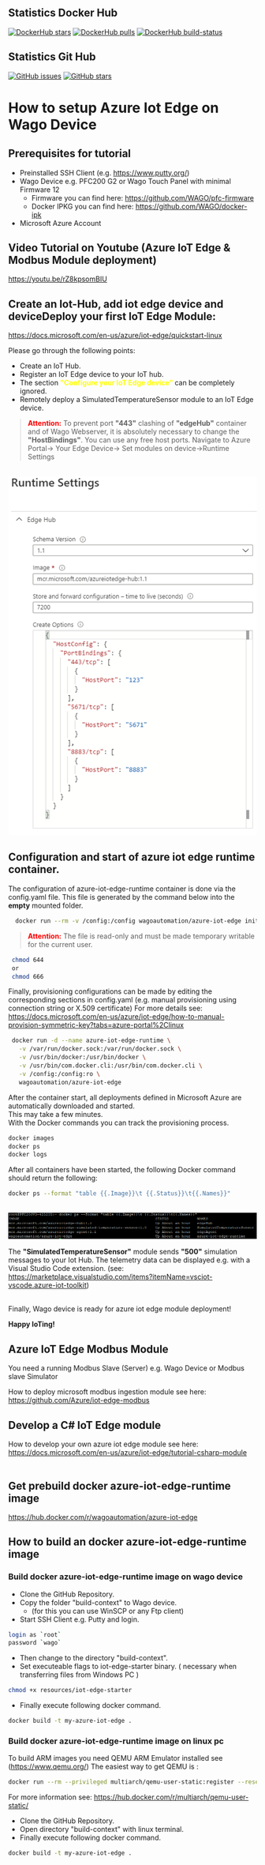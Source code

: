 ## Statistics Docker Hub

[![DockerHub stars](https://img.shields.io/docker/stars/wagoautomation/azure-iot-edge.svg?flat&logo=docker "DockerHub stars")](https://hub.docker.com/r/wagoautomation/azure-iot-edge)
[![DockerHub pulls](https://img.shields.io/docker/pulls/wagoautomation/azure-iot-edge.svg?flat&logo=docker "DockerHub pulls")](https://hub.docker.com/r/wagoautomation/azure-iot-edge)
[![DockerHub build-status](https://img.shields.io/docker/cloud/build/wagoautomation/azure-iot-edge.svg?flat&logo=docker "DockerHub build-status")](https://hub.docker.com/r/wagoautomation/azure-iot-edge/builds)

## Statistics Git Hub
[![GitHub issues](https://img.shields.io/github/issues/WAGO/azure-iot-edge.svg?flat&logo=github "GitHub issues")](https://github.com/WAGO/azure-iot-edge/issues)
[![GitHub stars](https://img.shields.io/github/stars/WAGO/azure-iot-edge.svg?flat&logo=github "GitHub stars")](https://github.com/WAGO/azure-iot-edge/stargazers)

# How to setup Azure Iot Edge on Wago Device

## Prerequisites for tutorial
- Preinstalled SSH Client (e.g. https://www.putty.org/)
- Wago Device e.g. PFC200 G2 or Wago Touch Panel with minimal Firmware 12
  - Firmware you can find here: https://github.com/WAGO/pfc-firmware
  - Docker IPKG you can find here: https://github.com/WAGO/docker-ipk
- Microsoft Azure Account 


## Video Tutorial on Youtube (Azure IoT Edge & Modbus Module deployment)
https://youtu.be/rZ8kpsomBIU 

## Create an Iot-Hub, add iot edge device and deviceDeploy your first IoT Edge Module: 
https://docs.microsoft.com/en-us/azure/iot-edge/quickstart-linux

Please go through the following points:
- Create an IoT Hub.
- Register an IoT Edge device to your IoT hub.
- The section <span style="color:yellow;"> <strong>"Configure your IoT Edge device" </strong></span> can be completely ignored.
- Remotely deploy a SimulatedTemperatureSensor module to an IoT Edge device.


> <span style="color:red;"> <strong>Attention:</strong> </span> To prevent port <strong>"443"</strong> clashing of <strong>"edgeHub"</strong> container and of Wago Webserver, it is absolutely necessary to change the <strong>"HostBindings"</strong>.   You can use any free host ports.
Navigate to Azure Portal-> Your Edge Device-> Set modules on device->Runtime Settings

<br>
<div style="text-align: center">
<img src="images/advanceEdgeSettings.png?raw=true" alt="AdvanceEdgeSettings"/>
</div>


## Configuration and start of azure iot edge runtime container. 

The configuration of azure-iot-edge-runtime container is done via the config.yaml file. 
This file is generated by the command below into the <b>empty</b> mounted folder. 
```bash
  docker run --rm -v /config:/config wagoautomation/azure-iot-edge init
```
> <span style="color:red;"> <strong>Attention:</strong> </span> The file is read-only and must be made temporary writable for the current user.
```bash
 chmod 644 
 or
 chmod 666
```

Finally, provisioning configurations can be made by editing the corresponding sections in config.yaml (e.g. manual provisioning using connection string or X.509 certificate)
For more details see: https://docs.microsoft.com/en-us/azure/iot-edge/how-to-manual-provision-symmetric-key?tabs=azure-portal%2Clinux

 ```bash
  docker run -d --name azure-iot-edge-runtime \
    -v /var/run/docker.sock:/var/run/docker.sock \
    -v /usr/bin/docker:/usr/bin/docker \
    -v /usr/bin/com.docker.cli:/usr/bin/com.docker.cli \
    -v /config:/config:ro \
    wagoautomation/azure-iot-edge
  ```

After the container start, all deployments defined in Microsoft Azure are automatically downloaded and started. 
<br>This may take a few minutes.
<br>With the Docker commands you can track the provisioning process. 
```bash
docker images 
docker ps
docker logs 
```

After all containers have been started, the following Docker command should return the following:
```bash
docker ps --format "table {{.Image}}\t {{.Status}}\t{{.Names}}"
```

<br>
<div style="text-align: center">
<img src="images/docker_ps_format.png?raw=true" alt="docker_ps_format"/>
</div>


The <strong>"SimulatedTemperatureSensor"</strong> module sends <strong>"500"</strong> simulation messages to your Iot Hub. The telemetry data can be displayed e.g. with a Visual Studio Code extension. (see: https://marketplace.visualstudio.com/items?itemName=vsciot-vscode.azure-iot-toolkit)

<br>
Finally, Wago device is ready for azure iot edge module deployment! <br>

<b>Happy IoTing! </b>

## Azure IoT Edge Modbus Module

You need a running Modbus Slave (Server) e.g. Wago Device or Modbus slave Simulator  

How to deploy microsoft modbus ingestion module see here: 
https://github.com/Azure/iot-edge-modbus


## Develop a C# IoT Edge module

How to develop your own azure iot edge module see here: 
https://docs.microsoft.com/en-us/azure/iot-edge/tutorial-csharp-module
<br><br>

## Get prebuild docker azure-iot-edge-runtime image
https://hub.docker.com/r/wagoautomation/azure-iot-edge

## How to build an docker azure-iot-edge-runtime image

### Build docker azure-iot-edge-runtime image on wago device
- Clone the GitHub Repository.
- Copy the folder "build-context" to Wago device. 
  - (for this you can use WinSCP or any Ftp client) 
- Start SSH Client e.g. Putty  and login.
 ```bash
login as `root`
password `wago`
 ```
- Then change to the directory "build-context".
- Set executeable flags to iot-edge-starter binary. ( necessary when transferring files from Windows PC )
```bash
chmod +x resources/iot-edge-starter
```
- Finally execute following docker command. 

```bash
docker build -t my-azure-iot-edge .
```


### Build docker azure-iot-edge-runtime image on linux pc
To build ARM images you need QEMU ARM Emulator installed see (https://www.qemu.org/) 
The easiest way to get QEMU is :
```bash
docker run --rm --privileged multiarch/qemu-user-static:register --reset
```
For more information see: https://hub.docker.com/r/multiarch/qemu-user-static/

- Clone the GitHub Repository.
- Open directory "build-context" with linux terminal.
- Finally execute following docker command. 

```bash
docker build -t my-azure-iot-edge .
```


